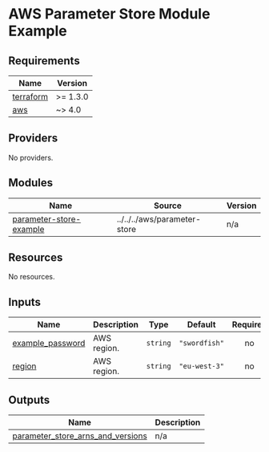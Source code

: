 # AWS Parameter Store Module Example

<!-- BEGIN_TF_DOCS -->
## Requirements

| Name | Version |
|------|---------|
| <a name="requirement_terraform"></a> [terraform](#requirement\_terraform) | >= 1.3.0 |
| <a name="requirement_aws"></a> [aws](#requirement\_aws) | ~> 4.0 |

## Providers

No providers.

## Modules

| Name | Source | Version |
|------|--------|---------|
| <a name="module_parameter-store-example"></a> [parameter-store-example](#module\_parameter-store-example) | ../../../aws/parameter-store | n/a |

## Resources

No resources.

## Inputs

| Name | Description | Type | Default | Required |
|------|-------------|------|---------|:--------:|
| <a name="input_example_password"></a> [example\_password](#input\_example\_password) | AWS region. | `string` | `"swordfish"` | no |
| <a name="input_region"></a> [region](#input\_region) | AWS region. | `string` | `"eu-west-3"` | no |

## Outputs

| Name | Description |
|------|-------------|
| <a name="output_parameter_store_arns_and_versions"></a> [parameter\_store\_arns\_and\_versions](#output\_parameter\_store\_arns\_and\_versions) | n/a |
<!-- END_TF_DOCS -->